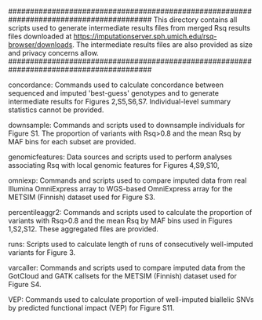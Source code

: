 #########################################################################################
This directory contains all scripts used to generate intermediate results files from merged Rsq results files downloaded at https://imputationserver.sph.umich.edu/rsq-browser/downloads. The intermediate results files are also provided as size and privacy concerns allow.
#########################################################################################

concordance:
Commands used to calculate concordance between sequenced and imputed 'best-guess' genotypes and to generate intermediate results for Figures 2,S5,S6,S7. Individual-level summary statistics cannot be provided. 

downsample:
Commands and scripts used to downsample individuals for Figure S1. The proportion of variants with Rsq>0.8 and the mean Rsq by MAF bins for each subset are provided. 

genomicfeatures:
Data sources and scripts used to perform analyses associating Rsq with local genomic features for Figures 4,S9,S10,

omniexp:
Commands and scripts used to compare imputed data from real Illumina OmniExpress array to WGS-based OmniExpress array for the METSIM (Finnish) dataset used for Figure S3. 

percentileaggr2:
Commands and scripts used to calculate the proportion of variants with Rsq>0.8 and the mean Rsq by MAF bins used in Figures 1,S2,S12. These aggregated files are provided.

runs:
Scripts used to calculate length of runs of consecutively well-imputed variants for Figure 3.

varcaller:
Commands and scripts used to compare imputed data from the GotCloud and GATK callsets for the METSIM (Finnish) dataset used for Figure S4.

VEP:
Commands used to calculate proportion of well-imputed biallelic SNVs by predicted functional impact (VEP) for Figure S11.



